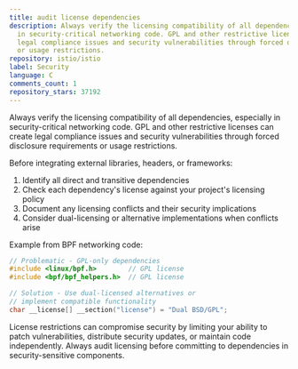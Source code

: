 ```yaml
---
title: audit license dependencies
description: Always verify the licensing compatibility of all dependencies, especially
  in security-critical networking code. GPL and other restrictive licenses can create
  legal compliance issues and security vulnerabilities through forced disclosure requirements
  or usage restrictions.
repository: istio/istio
label: Security
language: C
comments_count: 1
repository_stars: 37192
---
```


Always verify the licensing compatibility of all dependencies, especially in security-critical networking code. GPL and other restrictive licenses can create legal compliance issues and security vulnerabilities through forced disclosure requirements or usage restrictions.

Before integrating external libraries, headers, or frameworks:
1. Identify all direct and transitive dependencies
2. Check each dependency's license against your project's licensing policy
3. Document any licensing conflicts and their security implications
4. Consider dual-licensing or alternative implementations when conflicts arise

Example from BPF networking code:
```c
// Problematic - GPL-only dependencies
#include <linux/bpf.h>        // GPL license
#include <bpf/bpf_helpers.h>  // GPL license

// Solution - Use dual-licensed alternatives or
// implement compatible functionality
char __license[] __section("license") = "Dual BSD/GPL";
```

License restrictions can compromise security by limiting your ability to patch vulnerabilities, distribute security updates, or maintain code independently. Always audit licensing before committing to dependencies in security-sensitive components.